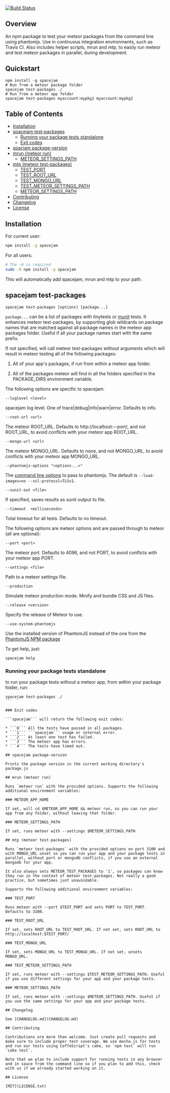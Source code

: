 [![Build Status](https://travis-ci.org/practicalmeteor/spacejam.svg?branch=master)](https://travis-ci.org/practicalmeteor/spacejam)

## Overview

An npm package to test your meteor packages from the command line using phantomjs. Use in continuous integration environments, such as Travis CI. Also includes helper scripts, mrun and mtp, to easily run meteor and test meteor packages in parallel, during development.

## Quickstart

```
npm install -g spacejam
# Run from a meteor package folder
spacejam test-packages ./
# Run from a meteor app folder
spacejam test-packages myaccount:mypkg1 myaccount:mypkg2
```

## Table of Contents

- [Installation](#installation)
- [spacejam test-packages](#spacejam-test-packages)
    - [Running your package tests standalone](#running-your-package-tests-standalone)
    - [Exit codes](#exit-codes)
- [spacjam package-version](#spacjam-package-version)
- [mrun (meteor run)](#mrun-meteor-run)
    - [METEOR_SETTINGS_PATH](#meteor_settings_path)
- [mtp (meteor test-packages)](#mtp-meteor-test-packages)
    - [TEST_PORT](#test_port)
    - [TEST_ROOT_URL](#test_root_url)
    - [TEST_MONGO_URL](#test_mongo_url)
    - [TEST_METEOR_SETTINGS_PATH](#test_meteor_settings_path)
    - [METEOR_SETTINGS_PATH](#meteor_settings_path-1)
- [Contributing](#contributing)
- [Changelog](#changelog)
- [License](#license)

## Installation

For current user:

```bash
npm install -g spacejam
```

For all users:

```bash
# The -H is required
sudo -H npm install -g spacejam
```

This will automatically add spacejam, mrun and mtp to your path.

## spacejam test-packages

`spacejam test-packages [options] [package...]`

`package...` can be a list of packages with tinytests or [munit](https://atmospherejs.com/package/munit) tests.
It enhances meteor test-packages, by supporting glob wildcards on package names that are matched against all package names in the meteor app packages folder. Useful if all your package names start with the same prefix.

If not specified, will call meteor test-packages without arguments which will result in meteor testing all of the following packages:

1. All of your app's packages, if run from within a meteor app folder.

2. All of the packages meteor will find in all the folders specified in the PACKAGE_DIRS environment variable.

The following options are specific to spacejam:

`--loglevel <level>`

spacejam log level. One of trace|debug|info|warn|error. Defaults to info.

`--root-url <url>`

The meteor ROOT_URL. Defaults to http://localhost:--port/, and not ROOT_URL, to avoid conflicts with your meteor app ROOT_URL.

`--mongo-url <url>`

The meteor MONGO_URL. Defaults to none, and not MONGO_URL, to avoid conflicts with your meteor app MONGO_URL.

`--phantomjs-options "<options...>"`

The [command line options](http://phantomjs.org/api/command-line.html) to pass to phantomjs. The default is `--load-images=no --ssl-protocol=TLSv1`.

`--xunit-out <file>`

If specified, saves results as xunit output to file.

`--timeout  <milliseconds>`

Total timeout for all tests. Defaults to no timeout.

The following options are meteor options and are passed through to meteor (all are optional):

`--port <port>`

The meteor port. Defaults to 4096, and not PORT, to avoid conflicts with your meteor app PORT.

`--settings <file>`

Path to a meteor settings file.

`--production`

Simulate meteor production mode. Minify and bundle CSS and JS files.

`--release <version>`

Specify the release of Meteor to use.

`--use-system-phantomjs`

Use the installed version of PhantomJS instead of the one from the
[PhantomJS NPM package](https://www.npmjs.com/package/phantomjs)

To get help, just:

```
spacejam help
```

### Running your package tests standalone

to run your package tests without a meteor app, from within your package folder, run:

````
spacejam test-packages ./
```

### Exit codes

```spacejam``` will return the following exit codes:

* ```0``` All the tests have passed in all packages.
* ```1``` ```spacejam``` usage or internal error.
* ```2``` At least one test has failed.
* ```3``` The meteor app has errors.
* ```4``` The tests have timed out.

## spacejam package-version

Prints the package version in the current working directory's package.js

## mrun (meteor run)

Runs `meteor run` with the provided options. Supports the following additional environment variables:

### METEOR_APP_HOME

If set, will cd $METEOR_APP_HOME && meteor run, so you can run your app from any folder, without leaving that folder.

### METEOR_SETTINGS_PATH

If set, runs meteor with --settings $METEOR_SETTINGS_PATH

## mtp (meteor test-packages)

Runs `meteor test-packages` with the provided options on port 3100 and with MONGO_URL unset so you can run your app and your package tests in parallel, without port or mongodb conflicts, if you use an external mongodb for your app.

It also always sets METEOR_TEST_PACKAGES to '1', so packages can know they run in the context of meteor test-packages. Not really a good practice, but sometimes just unavoidable.

Supports the following additional environment variables:

### TEST_PORT

Runs meteor with --port $TEST_PORT and sets PORT to TEST_PORT. Defaults to 3100.

### TEST_ROOT_URL

If set, sets ROOT_URL to TEST_ROOT_URL. If not set, sets ROOT_URL to http://localhost:$TEST_PORT/

### TEST_MONGO_URL

If set, sets MONGO_URL to TEST_MONGO_URL. If not set, unsets MONGO_URL.

### TEST_METEOR_SETTINGS_PATH

If set, runs meteor with --settings $TEST_METEOR_SETTINGS_PATH. Useful if you use different settings for your app and your package tests.

### METEOR_SETTINGS_PATH

If set, runs meteor with --settings $METEOR_SETTINGS_PATH. Useful if you use the same settings for your app and your package tests.

## Changelog

See [CHANGELOG.md](CHANGELOG.md)

## Contributing

Contributions are more than welcome. Just create pull requests and make sure to include proper test coverage. We use mocha.js for tests and run our tests using CoffeScript's cake, so `npm test` will run `cake test`.

Note that we plan to include support for running tests in any browser and in sauce from the command line so if you plan to add this, check with us if we already started working on it.

## License

[MIT](LICENSE.txt)
